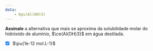 ```yaml
---
data:
    - Kps(Al(OH)3)
---
```


**Assinale** a alternativa que mais se aproxima da solubilidade molar do hidróxido de alumínio, $\ce{Al(OH)3}$ em água destilada.

- [x] $\pu{1e-12 mol.L-1}$

